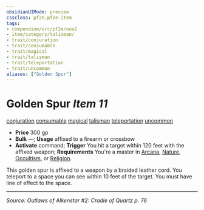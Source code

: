```yaml
---
obsidianUIMode: preview
cssclass: pf2e,pf2e-item
tags:
- compendium/src/pf2e/ooa2
- item/category/talisman/
- trait/conjuration
- trait/consumable
- trait/magical
- trait/talisman
- trait/teleportation
- trait/uncommon
aliases: ["Golden Spur"]
---
```

# Golden Spur *Item 11*  
[conjuration](conjuration.md "Conjuration School Trait")  [consumable](consumable.md "Consumable Item Trait")  [magical](magical.md "Magical Item Trait")  [talisman](talisman.md "Talisman Item Trait")  [teleportation](teleportation.md "Teleportation Effect Trait")  [uncommon](uncommon.md "Uncommon Rarity Trait")  

- **Price** 300 gp
- **Bulk** —; **Usage** affixed to a firearm or crossbow
- **Activate** command; **Trigger** You hit a target within 120 feet with the affixed weapon; **Requirements** You're a master in [Arcana](skills.md#Arcana), [Nature](skills.md#Nature), [Occultism](skills.md#Occultism), or [Religion](skills.md#Religion).

This golden spur is affixed to a weapon by a braided leather cord. You teleport to a space you can see within 10 feet of the target. You must have line of effect to the space.


---
*Source: Outlaws of Alkenstar #2: Cradle of Quartz p. 76*